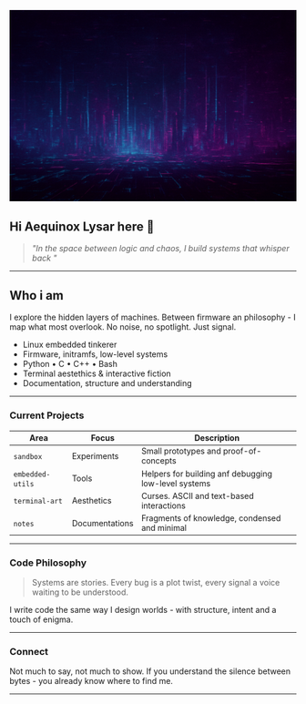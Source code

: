 ![Banner](./Header.png)

## Hi Aequinox Lysar here 👋
> *"In the space between logic and chaos, I build systems that whisper back "*

---

## Who i am
I explore the hidden layers of machines.
Between firmware an philosophy - I map what most overlook.
No noise, no spotlight. Just signal.

- Linux embedded tinkerer
- Firmware, initramfs, low-level systems
- Python • C • C++ • Bash
- Terminal aestethics & interactive fiction
- Documentation, structure and understanding

---

### Current Projects
| Area | Focus | Description |
| ---- | ----- | ----------- |
| `sandbox` | Experiments | Small prototypes and proof-of- concepts |
| `embedded-utils` | Tools | Helpers for building anf debugging low-level systems |
| `terminal-art` | Aesthetics | Curses. ASCII and text-based interactions |
| `notes` | Documentations | Fragments of knowledge, condensed and minimal |

---
### Code Philosophy
> Systems are stories. Every bug is a plot twist,
> every signal a voice waiting to be understood.

I write code the same way I design worlds - with structure, intent and a touch of enigma.

---

### Connect
Not much to say, not much to show.
If you understand the silence between bytes - you already know where to find me.

---

